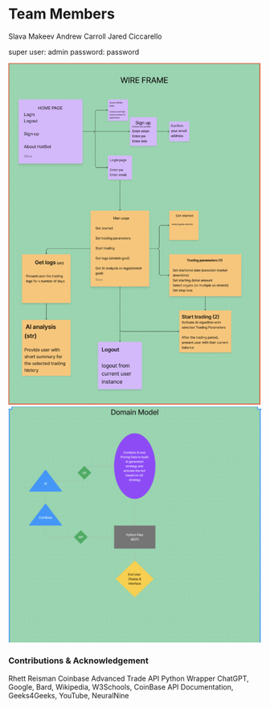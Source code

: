 # Team Members

Slava Makeev
Andrew Carroll
Jared Ciccarello

super user: admin
password: password


![Wire Frame](./wire.png)
![Domain Model](./domain.png)

### Contributions & Acknowledgement

Rhett Reisman Coinbase Advanced Trade API Python Wrapper
ChatGPT, Google, Bard, Wikipedia, W3Schools, CoinBase API Documentation, Geeks4Geeks, YouTube, NeuralNine
